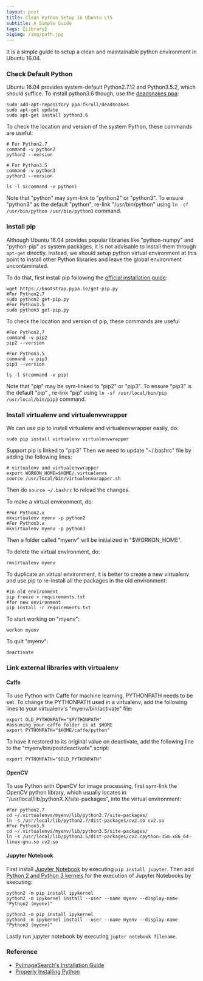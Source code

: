 ```yaml
---
layout: post
title: Clean Python Setup in Ubuntu LTS
subtitle: A Simple Guide
tags: [Library]
bigimg: /img/path.jpg
---
```

It is a simple guide to setup a clean and maintainable python environment in Ubuntu 16.04.

### Check Default Python
Ubuntu 16.04 provides system-default Python2.7.12 and Python3.5.2, which should suffice. To install python3.6 though, use the [deadsnakes ppa](https://launchpad.net/~fkrull/+archive/ubuntu/deadsnakes): 

```shell
sudo add-apt-repository ppa:fkrull/deadsnakes
sudo apt-get update
sudo apt-get install python3.6
```

To check the location and version of the system Python, these commands are useful:

```shell
# For Python2.7
command -v python2
python2 --version

# For Python3.5
command -v python3
python3 --version

ls -l $(command -v python)
```

Note that "python" may sym-link to "python2" or "python3". To ensure "python3" as the default "python", re-link "/usr/bin/python" using `ln -sf /usr/bin/python /usr/bin/python3` command.

### Install pip

Although Ubuntu 16.04 provides popular libraries like "python-numpy" and "python-pip" as system packages, it is not advisable to install them through `apt-get` directly. Instead, we should setup python virtual environment at this point to install other Python libraries and leave the global environment uncontaminated.

To do that, first install pip following the [official installation guide](https://pip.pypa.io/en/latest/installing/):

```shell
wget https://bootstrap.pypa.io/get-pip.py
#For Python2.7
sudo python2 get-pip.py
#For Python3.5
sudo python3 get-pip.py
```

To check the location and version of pip, these commands are useful

```shell
#For Python2.7
command -v pip2
pip2 --version

#For Python3.5
command -v pip3
pip3 --version

ls -l $(command -v pip)
```

Note that "pip" may be sym-linked to "pip2" or "pip3". To ensure "pip3" is the default "pip" , re-link "pip" using `ln -sf /usr/local/bin/pip /usr/local/bin/pip3` command.

### Install virtualenv and virtualenvwrapper

We can use pip to install virtualenv and virtualenvwrapper easily, do:

```shell
sudo pip install virtualenv virtualenvwrapper
```
Support pip is linked to "pip3"
Then we need to update "~/.bashrc" file by adding the following lines:

```shell
# virtualenv and virtualenvwrapper
export WORKON_HOME=$HOME/.virtualenvs
source /usr/local/bin/virtualenvwrapper.sh
```

Then do `source ~/.bashrc` to reload the changes.

To make a virtual environment, do:

```shell
#For Python2.x
mkvirtualenv myenv -p python2
#For Python3.x
mkvirtualenv myenv -p python3
```

Then a folder called "myenv" will be initialized in "$WORKON_HOME".

To delete the virtual environment, do:

```shell
rmvirtualenv myenv
```

To duplicate an virtual environment, it is better to create a new virtualenv and use pip to re-install all the packages in the old environment:

```shell
#in old environment
pip freeze > requirements.txt 
#for new environment
pip install -r requirements.txt 
```

To start working on "myenv":

```shell
workon myenv
```

To quit "myenv":

```shell
deactivate
```

### Link external libraries with virtualenv


#### Caffe
To use Python with Caffe for machine learning, PYTHONPATH needs to be set. To change the PYTHONPATH used in a virtualenv, add the following lines to your virtualenv's "myenv/bin/activate" file:

```shell
export OLD_PYTHONPATH="$PYTHONPATH"
#assuming your caffe folder is at $HOME
export PYTHONPATH="$HOME/caffe/python" 
```

To have it restored to its original value on deactivate, add the following line to the "myenv/bin/postdeactivate" script:

```shell
export PYTHONPATH="$OLD_PYTHONPATH"
```


#### OpenCV


To use Python with OpenCV for image processing, first sym-link the OpenCV python library, which usually locates in "/usr/local/lib/pythonX.X/site-packages", into the virtual environment:

```shell
#For python2.7
cd ~/.virtualenvs/myenv/lib/python2.7/site-packages/
ln -s /usr/local/lib/python2.7/dist-packages/cv2.so cv2.so
#For Python3.5
cd ~/.virtualenvs/myenv/lib/python3.5/site-packages/
ln -s /usr/local/lib/python3.5/dist-packages/cv2.cpython-35m-x86_64-linux-gnu.so cv2.so
```


#### Jupyter Notebook


First install [Jupyter Notebook](http://jupyter.org/index.html) by executing `pip install jupyter`. Then add [Python 2 and Python 3 kernels](https://ipython.readthedocs.io/en/latest/install/kernel_install.html) for the execution of Jupyter Notebooks by executing:

```shell
python2 -m pip install ipykernel
python2 -m ipykernel install --user --name myenv --display-name "Python2 (myenv)"

python3 -m pip install ipykernel
python3 -m ipykernel install --user --name myenv --display-name "Python3 (myenv)"
```

Lastly run jupyter notebook by executing `jupter notebook filename`.


### Reference 
* [PyImageSearch's Installation Guide](http://www.pyimagesearch.com/2016/10/24/ubuntu-16-04-how-to-install-opencv/)
* [Properly Installing Python](http://docs.python-guide.org/en/latest/starting/installation/)